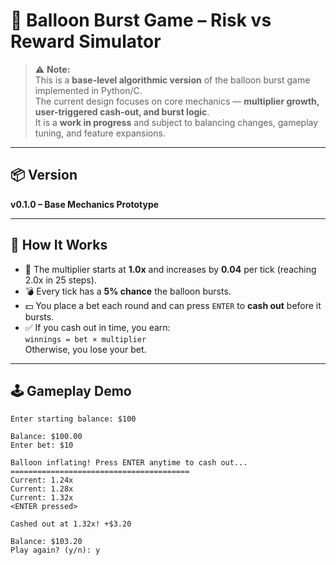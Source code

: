 # 🎈 Balloon Burst Game – Risk vs Reward Simulator

> ⚠️ **Note:**  
> This is a **base-level algorithmic version** of the balloon burst game implemented in Python/C.  
> The current design focuses on core mechanics — **multiplier growth, user-triggered cash-out, and burst logic**.  
> It is a **work in progress** and subject to balancing changes, gameplay tuning, and feature expansions.

---

## 📦 Version

**v0.1.0 – Base Mechanics Prototype**

---

## 🚀 How It Works

- 🎯 The multiplier starts at **1.0x** and increases by **0.04** per tick (reaching 2.0x in 25 steps).
- 💣 Every tick has a **5% chance** the balloon bursts.
- 💵 You place a bet each round and can press `ENTER` to **cash out** before it bursts.
- ✅ If you cash out in time, you earn:  
  `winnings = bet × multiplier`  
  Otherwise, you lose your bet.

---

## 🕹️ Gameplay Demo

```text
Enter starting balance: $100

Balance: $100.00
Enter bet: $10

Balloon inflating! Press ENTER anytime to cash out...
========================================
Current: 1.24x
Current: 1.28x
Current: 1.32x
<ENTER pressed>

Cashed out at 1.32x! +$3.20

Balance: $103.20
Play again? (y/n): y
